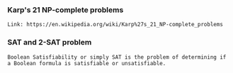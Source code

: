 ### Karp's 21 NP-complete problems

    Link: https://en.wikipedia.org/wiki/Karp%27s_21_NP-complete_problems


### SAT and 2-SAT problem

    Boolean Satisfiability or simply SAT is the problem of determining if a Boolean formula is satisfiable or unsatisfiable.
